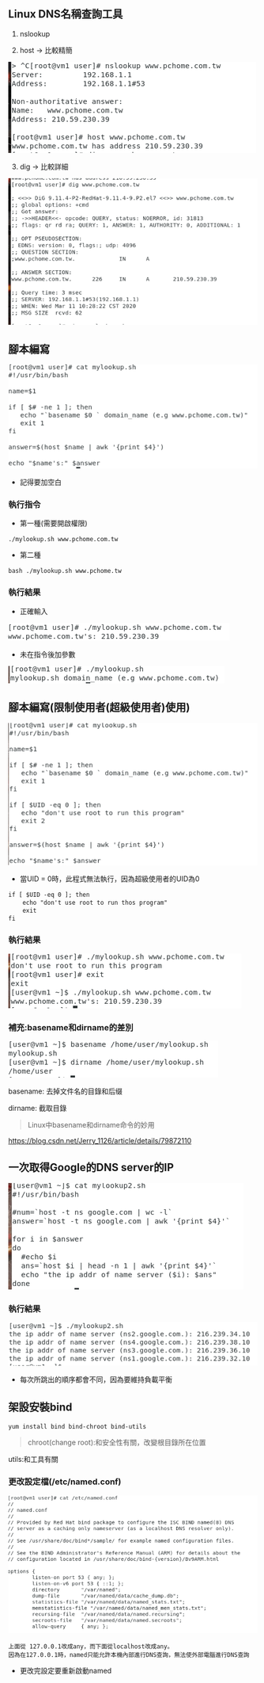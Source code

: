 ## Linux DNS名稱查詢工具

1. nslookup

2. host -> 比較精簡

![0311-01](https://github.com/z002020821/Linux_note/blob/master/20200311/0311-01.png)

3. dig -> 比較詳細 

![0311-02](https://github.com/z002020821/Linux_note/blob/master/20200311/0311-02.png)

## 腳本編寫

![0311-03](https://github.com/z002020821/Linux_note/blob/master/20200311/0311-03.png)
* 記得要加空白

### 執行指令
* 第一種(需要開啟權限)
```
./mylookup.sh www.pchome.com.tw
```
* 第二種
```
bash ./mylookup.sh www.pchome.tw
```

### 執行結果
* 正確輸入

![0311-04](https://github.com/z002020821/Linux_note/blob/master/20200311/0311-04.png)
* 未在指令後加參數

![0311-05](https://github.com/z002020821/Linux_note/blob/master/20200311/0311-05.png)

## 腳本編寫(限制使用者(超級使用者)使用)

![0311-06](https://github.com/z002020821/Linux_note/blob/master/20200311/0311-06.png)

* 當UID = 0時，此程式無法執行，因為超級使用者的UID為0
```
if [ $UID -eq 0 ]; then
    echo "don't use root to run thos program"
    exit
fi
```
### 執行結果
![0311-07](https://github.com/z002020821/Linux_note/blob/master/20200311/0311-07.png)

### 補充:basename和dirname的差別

![0311-08](https://github.com/z002020821/Linux_note/blob/master/20200311/0311-08.png)

basename: 去掉文件名的目錄和后缀

dirname: 截取目錄


> Linux中basename和dirname命令的妙用
  
  <https://blog.csdn.net/Jerry_1126/article/details/79872110>


## 一次取得Google的DNS server的IP

![0311-09](https://github.com/z002020821/Linux_note/blob/master/20200311/0311-09.png)

### 執行結果

![0311-10](https://github.com/z002020821/Linux_note/blob/master/20200311/0311-10.png)

* 每次所跳出的順序都會不同，因為要維持負載平衡

## 架設安裝bind

```
yum install bind bind-chroot bind-utils
```
> chroot(change root):和安全性有關，改變根目錄所在位置

  utils:和工具有關

### 更改設定檔(/etc/named.conf)

![0311-11](https://github.com/z002020821/Linux_note/blob/master/20200311/0311-11.png)

```
上面從 127.0.0.1改成any，而下面從localhost改成any。
因為在127.0.0.1時，named只能允許本機內部進行DNS查詢，無法使外部電腦進行DNS查詢
```
* 更改完設定要重新啟動named
